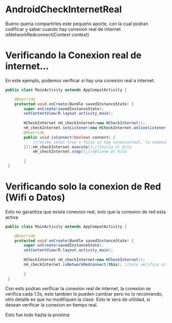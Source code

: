 # AndroidCheckInternetReal
Bueno queria compartirles este pequeño aporte, con la cual podran codificar y saber cuando hay conexion real de internet
isNetworkRedconnect(Context context)
# Verificando la Conexion real de internet...
En este ejemplo, podemos verificar si hay una conexion real a internet.
```java
public class MainActivity extends AppCompatActivity {

    @Override
    protected void onCreate(Bundle savedInstanceState) {
        super.onCreate(savedInstanceState);
        setContentView(R.layout.activity_main);
        
        HCheckInternet nH_checkInternet=new HCheckInternet();
        nH_checkInternet.setListener(new HCheckInternet.onlinelistener() {
        @Override
        public void isConnect(boolean connect) {
            //recibe señal true o false si hay conexionreal, la conexion se verifica cada 1,5s
        }});nH_checkInternet.execute();//Inicia el hilo
            nH_checkInternet.stop();//detiene el hilo
        
        }   
 }
```

# Verificando solo la conexion de Red (Wifi o Datos) 
Esto no garantiza que exista conexion real, solo que la conexion de red esta activa
```java
public class MainActivity extends AppCompatActivity {

    @Override
    protected void onCreate(Bundle savedInstanceState) {
        super.onCreate(savedInstanceState);
        setContentView(R.layout.activity_main);
        
        HCheckInternet nH_checkInternet=new HCheckInternet();
        nH_checkInternet.isNetworkRedconnect(this); //Solo verifica si hay conexion de red Activa
        
        }   
 }
```

Con esto podran verificar la conexion real de internet, la conexion se verifica cada 1.5s, esto tambien lo pueden cambiar pero no lo recomiendo, otro detalle es que no modifiquen la clase.
Esto le sera de utilidad, si desean verificar la conexion en tiempo real.

Esto fue todo hazta la proxima
